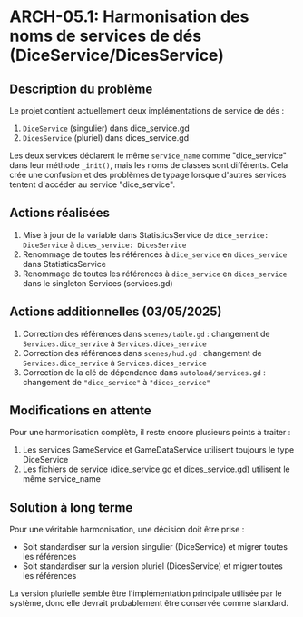 # ARCH-05.1: Harmonisation des noms de services de dés (DiceService/DicesService)

## Description du problème
Le projet contient actuellement deux implémentations de service de dés :
1. `DiceService` (singulier) dans dice_service.gd
2. `DicesService` (pluriel) dans dices_service.gd

Les deux services déclarent le même `service_name` comme "dice_service" dans leur méthode `_init()`, mais les noms de classes sont différents. Cela crée une confusion et des problèmes de typage lorsque d'autres services tentent d'accéder au service "dice_service".

## Actions réalisées
1. Mise à jour de la variable dans StatisticsService de `dice_service: DiceService` à `dices_service: DicesService`
2. Renommage de toutes les références à `dice_service` en `dices_service` dans StatisticsService
3. Renommage de toutes les références à `dice_service` en `dices_service` dans le singleton Services (services.gd)

## Actions additionnelles (03/05/2025)
1. Correction des références dans `scenes/table.gd` : changement de `Services.dice_service` à `Services.dices_service`
2. Correction des références dans `scenes/hud.gd` : changement de `Services.dice_service` à `Services.dices_service`
3. Correction de la clé de dépendance dans `autoload/services.gd` : changement de `"dice_service"` à `"dices_service"`

## Modifications en attente
Pour une harmonisation complète, il reste encore plusieurs points à traiter :
1. Les services GameService et GameDataService utilisent toujours le type DiceService
2. Les fichiers de service (dice_service.gd et dices_service.gd) utilisent le même service_name

## Solution à long terme
Pour une véritable harmonisation, une décision doit être prise :
- Soit standardiser sur la version singulier (DiceService) et migrer toutes les références
- Soit standardiser sur la version pluriel (DicesService) et migrer toutes les références

La version plurielle semble être l'implémentation principale utilisée par le système, donc elle devrait probablement être conservée comme standard.
